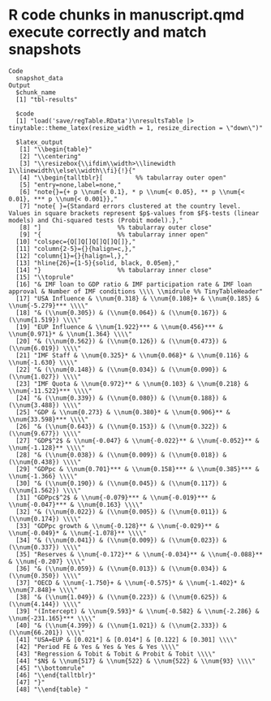 # R code chunks in manuscript.qmd execute correctly and match snapshots

    Code
      snapshot_data
    Output
      $chunk_name
      [1] "tbl-results"
      
      $code
      [1] "load('save/regTable.RData')\nresultsTable |> tinytable::theme_latex(resize_width = 1, resize_direction = \"down\")"
      
      $latex_output
       [1] "\\begin{table}"                                                                                                                                                                
       [2] "\\centering"                                                                                                                                                                   
       [3] "\\resizebox{\\ifdim\\width>\\linewidth 1\\linewidth\\else\\width\\fi}{!}{"                                                                                                     
       [4] "\\begin{talltblr}[         %% tabularray outer open"                                                                                                                           
       [5] "entry=none,label=none,"                                                                                                                                                        
       [6] "note{}={+ p \\num{< 0.1}, * p \\num{< 0.05}, ** p \\num{< 0.01}, *** p \\num{< 0.001}},"                                                                                       
       [7] "note{ }={Standard errors clustered at the country level. Values in square brackets represent $p$-values from $F$-tests (linear models) and Chi-squared tests (Probit model).},"
       [8] "]                     %% tabularray outer close"                                                                                                                               
       [9] "{                     %% tabularray inner open"                                                                                                                                
      [10] "colspec={Q[]Q[]Q[]Q[]Q[]},"                                                                                                                                                    
      [11] "column{2-5}={}{halign=c,},"                                                                                                                                                    
      [12] "column{1}={}{halign=l,},"                                                                                                                                                      
      [13] "hline{26}={1-5}{solid, black, 0.05em},"                                                                                                                                        
      [14] "}                     %% tabularray inner close"                                                                                                                               
      [15] "\\toprule"                                                                                                                                                                     
      [16] "& IMF loan to GDP ratio & IMF participation rate & IMF loan approval & Number of IMF conditions \\\\ \\midrule %% TinyTableHeader"                                             
      [17] "USA Influence & \\num{0.318} & \\num{0.108}+ & \\num{0.185} & \\num{-5.279}*** \\\\"                                                                                           
      [18] "& (\\num{0.305}) & (\\num{0.064}) & (\\num{0.167}) & (\\num{1.519}) \\\\"                                                                                                      
      [19] "EUP Influence & \\num{1.922}*** & \\num{0.456}*** & \\num{0.971}* & \\num{1.364} \\\\"                                                                                         
      [20] "& (\\num{0.562}) & (\\num{0.126}) & (\\num{0.473}) & (\\num{6.019}) \\\\"                                                                                                      
      [21] "IMF Staff & \\num{0.325}* & \\num{0.068}* & \\num{0.116} & \\num{-1.630} \\\\"                                                                                                 
      [22] "& (\\num{0.148}) & (\\num{0.034}) & (\\num{0.090}) & (\\num{1.027}) \\\\"                                                                                                      
      [23] "IMF Quota & \\num{0.972}** & \\num{0.103} & \\num{0.218} & \\num{-11.522}*** \\\\"                                                                                             
      [24] "& (\\num{0.339}) & (\\num{0.080}) & (\\num{0.188}) & (\\num{3.488}) \\\\"                                                                                                      
      [25] "GDP & \\num{0.273} & \\num{0.380}* & \\num{0.906}** & \\num{33.598}*** \\\\"                                                                                                   
      [26] "& (\\num{0.643}) & (\\num{0.153}) & (\\num{0.322}) & (\\num{9.677}) \\\\"                                                                                                      
      [27] "GDP$^2$ & \\num{-0.047} & \\num{-0.022}** & \\num{-0.052}** & \\num{-1.128}** \\\\"                                                                                            
      [28] "& (\\num{0.038}) & (\\num{0.009}) & (\\num{0.018}) & (\\num{0.438}) \\\\"                                                                                                      
      [29] "GDPpc & \\num{0.701}*** & \\num{0.158}*** & \\num{0.385}*** & \\num{-1.366} \\\\"                                                                                              
      [30] "& (\\num{0.190}) & (\\num{0.045}) & (\\num{0.117}) & (\\num{1.562}) \\\\"                                                                                                      
      [31] "GDPpc$^2$ & \\num{-0.079}*** & \\num{-0.019}*** & \\num{-0.047}*** & \\num{0.163} \\\\"                                                                                        
      [32] "& (\\num{0.022}) & (\\num{0.005}) & (\\num{0.011}) & (\\num{0.174}) \\\\"                                                                                                      
      [33] "GDPpc growth & \\num{-0.128}** & \\num{-0.029}** & \\num{-0.049}* & \\num{-1.078}** \\\\"                                                                                      
      [34] "& (\\num{0.041}) & (\\num{0.009}) & (\\num{0.023}) & (\\num{0.337}) \\\\"                                                                                                      
      [35] "Reserves & \\num{-0.172}** & \\num{-0.034}** & \\num{-0.088}** & \\num{-0.207} \\\\"                                                                                           
      [36] "& (\\num{0.059}) & (\\num{0.013}) & (\\num{0.034}) & (\\num{0.350}) \\\\"                                                                                                      
      [37] "OECD & \\num{-1.750}+ & \\num{-0.575}* & \\num{-1.402}* & \\num{7.848}+ \\\\"                                                                                                  
      [38] "& (\\num{1.049}) & (\\num{0.223}) & (\\num{0.625}) & (\\num{4.144}) \\\\"                                                                                                      
      [39] "(Intercept) & \\num{9.593}* & \\num{-0.582} & \\num{-2.286} & \\num{-231.165}*** \\\\"                                                                                         
      [40] "& (\\num{4.399}) & (\\num{1.021}) & (\\num{2.333}) & (\\num{66.201}) \\\\"                                                                                                     
      [41] "USA=EUP & [0.021*] & [0.014*] & [0.122] & [0.301] \\\\"                                                                                                                        
      [42] "Period FE & Yes & Yes & Yes & Yes \\\\"                                                                                                                                        
      [43] "Regression & Tobit & Tobit & Probit & Tobit \\\\"                                                                                                                              
      [44] "$N$ & \\num{517} & \\num{522} & \\num{522} & \\num{93} \\\\"                                                                                                                   
      [45] "\\bottomrule"                                                                                                                                                                  
      [46] "\\end{talltblr}"                                                                                                                                                               
      [47] "}"                                                                                                                                                                             
      [48] "\\end{table} "                                                                                                                                                                 
      


